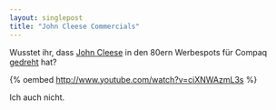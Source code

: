 ```yaml
---
layout: singlepost
title: "John Cleese Commercials"
---
```


Wusstet ihr, dass [John Cleese](http://en.wikipedia.org/wiki/John_Cleese) in den 80ern Werbespots für Compaq [gedreht](http://singularityhub.com/2012/10/11/one-company-dared-to-compete-with-ibm-and-macintosh-computers-in-1984-check-these-awesome-retro-commercials/) hat?

{% oembed http://www.youtube.com/watch?v=ciXNWAzmL3s %}

Ich auch nicht.